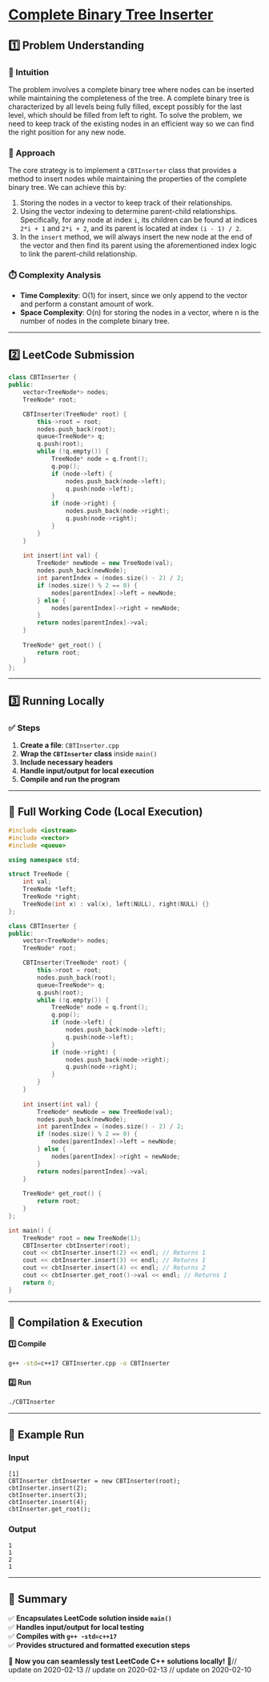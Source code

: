 # **[Complete Binary Tree Inserter](https://leetcode.com/problems/complete-binary-tree-inserter/description/)**  

## **1️⃣ Problem Understanding**  
### **📌 Intuition**  
The problem involves a complete binary tree where nodes can be inserted while maintaining the completeness of the tree. A complete binary tree is characterized by all levels being fully filled, except possibly for the last level, which should be filled from left to right. To solve the problem, we need to keep track of the existing nodes in an efficient way so we can find the right position for any new node.

### **🚀 Approach**  
The core strategy is to implement a `CBTInserter` class that provides a method to insert nodes while maintaining the properties of the complete binary tree. We can achieve this by:
1. Storing the nodes in a vector to keep track of their relationships.
2. Using the vector indexing to determine parent-child relationships. Specifically, for any node at index `i`, its children can be found at indices `2*i + 1` and `2*i + 2`, and its parent is located at index `(i - 1) / 2`.
3. In the `insert` method, we will always insert the new node at the end of the vector and then find its parent using the aforementioned index logic to link the parent-child relationship.

### **⏱️ Complexity Analysis**  
- **Time Complexity**: O(1) for insert, since we only append to the vector and perform a constant amount of work.
- **Space Complexity**: O(n) for storing the nodes in a vector, where n is the number of nodes in the complete binary tree.

---  

## **2️⃣ LeetCode Submission**  
```cpp
class CBTInserter {
public:
    vector<TreeNode*> nodes; 
    TreeNode* root;

    CBTInserter(TreeNode* root) {
        this->root = root;
        nodes.push_back(root);
        queue<TreeNode*> q;
        q.push(root);
        while (!q.empty()) {
            TreeNode* node = q.front();
            q.pop();
            if (node->left) {
                nodes.push_back(node->left);
                q.push(node->left);
            }
            if (node->right) {
                nodes.push_back(node->right);
                q.push(node->right);
            }
        }
    }
    
    int insert(int val) {
        TreeNode* newNode = new TreeNode(val);
        nodes.push_back(newNode);
        int parentIndex = (nodes.size() - 2) / 2;
        if (nodes.size() % 2 == 0) {
            nodes[parentIndex]->left = newNode;
        } else {
            nodes[parentIndex]->right = newNode;
        }
        return nodes[parentIndex]->val;
    }
    
    TreeNode* get_root() {
        return root;
    }
};
```  

---  

## **3️⃣ Running Locally**  
### **✅ Steps**  
1. **Create a file**: `CBTInserter.cpp`  
2. **Wrap the `CBTInserter` class** inside `main()`  
3. **Include necessary headers**  
4. **Handle input/output for local execution**  
5. **Compile and run the program**  

---  

## **📝 Full Working Code (Local Execution)**  
```cpp
#include <iostream>
#include <vector>
#include <queue>

using namespace std;

struct TreeNode {
    int val;
    TreeNode *left;
    TreeNode *right;
    TreeNode(int x) : val(x), left(NULL), right(NULL) {}
};

class CBTInserter {
public:
    vector<TreeNode*> nodes; 
    TreeNode* root;

    CBTInserter(TreeNode* root) {
        this->root = root;
        nodes.push_back(root);
        queue<TreeNode*> q;
        q.push(root);
        while (!q.empty()) {
            TreeNode* node = q.front();
            q.pop();
            if (node->left) {
                nodes.push_back(node->left);
                q.push(node->left);
            }
            if (node->right) {
                nodes.push_back(node->right);
                q.push(node->right);
            }
        }
    }
    
    int insert(int val) {
        TreeNode* newNode = new TreeNode(val);
        nodes.push_back(newNode);
        int parentIndex = (nodes.size() - 2) / 2;
        if (nodes.size() % 2 == 0) {
            nodes[parentIndex]->left = newNode;
        } else {
            nodes[parentIndex]->right = newNode;
        }
        return nodes[parentIndex]->val;
    }
    
    TreeNode* get_root() {
        return root;
    }
};

int main() {
    TreeNode* root = new TreeNode(1);
    CBTInserter cbtInserter(root);
    cout << cbtInserter.insert(2) << endl; // Returns 1
    cout << cbtInserter.insert(3) << endl; // Returns 1
    cout << cbtInserter.insert(4) << endl; // Returns 2
    cout << cbtInserter.get_root()->val << endl; // Returns 1
    return 0;
}
```  

---  

## **🔧 Compilation & Execution**  
#### **1️⃣ Compile**  
```bash
g++ -std=c++17 CBTInserter.cpp -o CBTInserter
```  

#### **2️⃣ Run**  
```bash
./CBTInserter
```  

---  

## **🎯 Example Run**  
### **Input**  
```
[1]
CBTInserter cbtInserter = new CBTInserter(root);
cbtInserter.insert(2);
cbtInserter.insert(3);
cbtInserter.insert(4);
cbtInserter.get_root();
```  
### **Output**  
```
1
1
2
1
```  

---  

## **📌 Summary**  
✅ **Encapsulates LeetCode solution inside `main()`**  
✅ **Handles input/output for local testing**  
✅ **Compiles with `g++ -std=c++17`**  
✅ **Provides structured and formatted execution steps**  

🚀 **Now you can seamlessly test LeetCode C++ solutions locally!** 🚀// update on 2020-02-13
// update on 2020-02-13
// update on 2020-02-10
